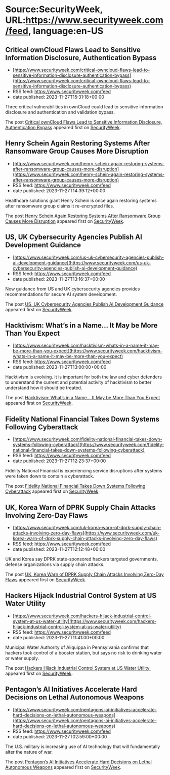 # Source:SecurityWeek, URL:https://www.securityweek.com/feed, language:en-US

## Critical ownCloud Flaws Lead to Sensitive Information Disclosure, Authentication Bypass
 - [https://www.securityweek.com/critical-owncloud-flaws-lead-to-sensitive-information-disclosure-authentication-bypass](https://www.securityweek.com/critical-owncloud-flaws-lead-to-sensitive-information-disclosure-authentication-bypass)
 - RSS feed: https://www.securityweek.com/feed
 - date published: 2023-11-27T15:31:18+00:00

<p>Three critical vulnerabilities in ownCloud could lead to sensitive information disclosure and authentication and validation bypass.</p>
<p>The post <a href="https://www.securityweek.com/critical-owncloud-flaws-lead-to-sensitive-information-disclosure-authentication-bypass/">Critical ownCloud Flaws Lead to Sensitive Information Disclosure, Authentication Bypass</a> appeared first on <a href="https://www.securityweek.com">SecurityWeek</a>.</p>

## Henry Schein Again Restoring Systems After Ransomware Group Causes More Disruption
 - [https://www.securityweek.com/henry-schein-again-restoring-systems-after-ransomware-group-causes-more-disruption](https://www.securityweek.com/henry-schein-again-restoring-systems-after-ransomware-group-causes-more-disruption)
 - RSS feed: https://www.securityweek.com/feed
 - date published: 2023-11-27T14:39:12+00:00

<p>Healthcare solutions giant Henry Schein is once again restoring systems after ransomware group claims it re-encrypted files.</p>
<p>The post <a href="https://www.securityweek.com/henry-schein-again-restoring-systems-after-ransomware-group-causes-more-disruption/">Henry Schein Again Restoring Systems After Ransomware Group Causes More Disruption</a> appeared first on <a href="https://www.securityweek.com">SecurityWeek</a>.</p>

## US, UK Cybersecurity Agencies Publish AI Development Guidance
 - [https://www.securityweek.com/us-uk-cybersecurity-agencies-publish-ai-development-guidance](https://www.securityweek.com/us-uk-cybersecurity-agencies-publish-ai-development-guidance)
 - RSS feed: https://www.securityweek.com/feed
 - date published: 2023-11-27T13:16:37+00:00

<p>New guidance from US and UK cybersecurity agencies provides recommendations for secure AI system development.</p>
<p>The post <a href="https://www.securityweek.com/us-uk-cybersecurity-agencies-publish-ai-development-guidance/">US, UK Cybersecurity Agencies Publish AI Development Guidance</a> appeared first on <a href="https://www.securityweek.com">SecurityWeek</a>.</p>

## Hacktivism: What’s in a Name… It May be More Than You Expect
 - [https://www.securityweek.com/hacktivism-whats-in-a-name-it-may-be-more-than-you-expect](https://www.securityweek.com/hacktivism-whats-in-a-name-it-may-be-more-than-you-expect)
 - RSS feed: https://www.securityweek.com/feed
 - date published: 2023-11-27T13:00:00+00:00

<p>Hacktivism is evolving. It is important for both the law and cyber defenders to understand the current and potential activity of hacktivism to better understand how it should be treated.</p>
<p>The post <a href="https://www.securityweek.com/hacktivism-whats-in-a-name-it-may-be-more-than-you-expect/">Hacktivism: What’s in a Name… It May be More Than You Expect</a> appeared first on <a href="https://www.securityweek.com">SecurityWeek</a>.</p>

## Fidelity National Financial Takes Down Systems Following Cyberattack
 - [https://www.securityweek.com/fidelity-national-financial-takes-down-systems-following-cyberattack](https://www.securityweek.com/fidelity-national-financial-takes-down-systems-following-cyberattack)
 - RSS feed: https://www.securityweek.com/feed
 - date published: 2023-11-27T12:23:37+00:00

<p>Fidelity National Financial is experiencing service disruptions after systems were taken down to contain a cyberattack.</p>
<p>The post <a href="https://www.securityweek.com/fidelity-national-financial-takes-down-systems-following-cyberattack/">Fidelity National Financial Takes Down Systems Following Cyberattack</a> appeared first on <a href="https://www.securityweek.com">SecurityWeek</a>.</p>

## UK, Korea Warn of DPRK Supply Chain Attacks Involving Zero-Day Flaws
 - [https://www.securityweek.com/uk-korea-warn-of-dprk-supply-chain-attacks-involving-zero-day-flaws](https://www.securityweek.com/uk-korea-warn-of-dprk-supply-chain-attacks-involving-zero-day-flaws)
 - RSS feed: https://www.securityweek.com/feed
 - date published: 2023-11-27T12:12:48+00:00

<p>UK and Korea say DPRK state-sponsored hackers targeted governments, defense organizations via supply chain attacks.</p>
<p>The post <a href="https://www.securityweek.com/uk-korea-warn-of-dprk-supply-chain-attacks-involving-zero-day-flaws/">UK, Korea Warn of DPRK Supply Chain Attacks Involving Zero-Day Flaws</a> appeared first on <a href="https://www.securityweek.com">SecurityWeek</a>.</p>

## Hackers Hijack Industrial Control System at US Water Utility
 - [https://www.securityweek.com/hackers-hijack-industrial-control-system-at-us-water-utility](https://www.securityweek.com/hackers-hijack-industrial-control-system-at-us-water-utility)
 - RSS feed: https://www.securityweek.com/feed
 - date published: 2023-11-27T11:41:00+00:00

<p>Municipal Water Authority of Aliquippa in Pennsylvania confirms that hackers took control of a booster station, but says no risk to drinking water or water supply.</p>
<p>The post <a href="https://www.securityweek.com/hackers-hijack-industrial-control-system-at-us-water-utility/">Hackers Hijack Industrial Control System at US Water Utility </a> appeared first on <a href="https://www.securityweek.com">SecurityWeek</a>.</p>

## Pentagon’s AI Initiatives Accelerate Hard Decisions on Lethal Autonomous Weapons
 - [https://www.securityweek.com/pentagons-ai-initiatives-accelerate-hard-decisions-on-lethal-autonomous-weapons](https://www.securityweek.com/pentagons-ai-initiatives-accelerate-hard-decisions-on-lethal-autonomous-weapons)
 - RSS feed: https://www.securityweek.com/feed
 - date published: 2023-11-27T02:59:00+00:00

<p>The U.S. military is increasing use of AI technology that will fundamentally alter the nature of war. </p>
<p>The post <a href="https://www.securityweek.com/pentagons-ai-initiatives-accelerate-hard-decisions-on-lethal-autonomous-weapons/">Pentagon’s AI Initiatives Accelerate Hard Decisions on Lethal Autonomous Weapons</a> appeared first on <a href="https://www.securityweek.com">SecurityWeek</a>.</p>

